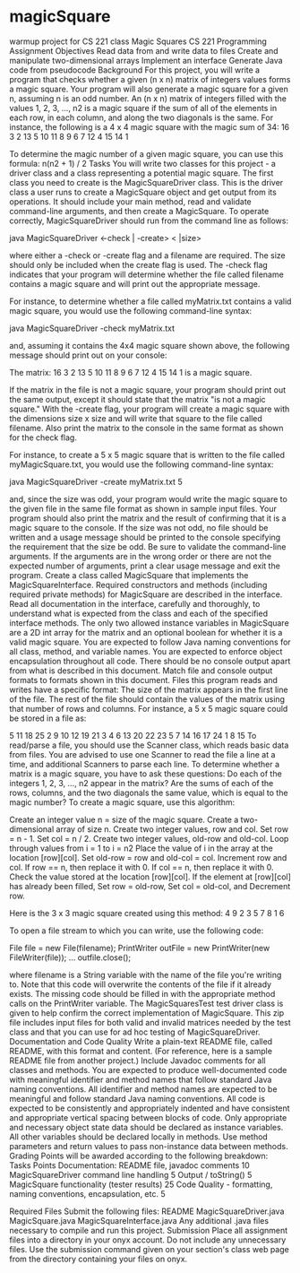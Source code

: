 # magicSquare
warmup project for CS 221 class
Magic Squares
CS 221 Programming Assignment
Objectives
Read data from and write data to files
Create and manipulate two-dimensional arrays
Implement an interface
Generate Java code from pseudocode
Background
For this project, you will write a program that checks whether a given (n x n) matrix of integers values forms a magic square. Your program will also generate a magic square for a given n, assuming n is an odd number.
An (n x n) matrix of integers filled with the values 1, 2, 3, ..., n2 is a magic square if the sum of all of the elements in each row, in each column, and along the two diagonals is the same. For instance, the following is a 4 x 4 magic square with the magic sum of 34:
16
3
2
13
5
10
11
8
9
6
7
12
4
15
14
1


To determine the magic number of a given magic square, you can use this formula:
n(n2 + 1) / 2
Tasks
You will write two classes for this project - a driver class and a class representing a potential magic square.
The first class you need to create is the MagicSquareDriver class. This is the driver class a user runs to create a MagicSquare object and get output from its operations. It should include your main method, read and validate command-line arguments, and then create a MagicSquare.
To operate correctly, MagicSquareDriver should run from the command line as follows:

java MagicSquareDriver <-check | -create> <filename> < |size>

where either a -check or -create flag and a filename are required. The size should only be included when the create flag is used.
The -check flag indicates that your program will determine whether the file called filename contains a magic square and will print out the appropriate message.

For instance, to determine whether a file called myMatrix.txt contains a valid magic square, you would use the following command-line syntax:

java MagicSquareDriver -check myMatrix.txt

and, assuming it contains the 4x4 magic square shown above, the following message should print out on your console:

The matrix:
	16 3 2 13
	5 10 11 8
	9 6 7 12
	4 15 14 1
is a magic square.

If the matrix in the file is not a magic square, your program should print out the same output, except it should state that the matrix "is not a magic square."
With the -create flag, your program will create a magic square with the dimensions size x size and will write that square to the file called filename. Also print the matrix to the console in the same format as shown for the check flag.

For instance, to create a 5 x 5 magic square that is written to the file called myMagicSquare.txt, you would use the following command-line syntax:

java MagicSquareDriver -create myMatrix.txt 5

and, since the size was odd, your program would write the magic square to the given file in the same file format as shown in sample input files. Your program should also print the matrix and the result of confirming that it is a magic square to the console. If the size was not odd, no file should be written and a usage message should be printed to the console specifying the requirement that the size be odd.
Be sure to validate the command-line arguments. If the arguments are in the wrong order or there are not the expected number of arguments, print a clear usage message and exit the program.
Create a class called MagicSquare that implements the MagicSquareInterface.
Required constructors and methods (including required private methods) for MagicSquare are described in the interface. Read all documentation in the interface, carefully and thoroughly, to understand what is expected from the class and each of the specified interface methods.
The only two allowed instance variables in MagicSquare are a 2D int array for the matrix and an optional boolean for whether it is a valid magic square.
You are expected to follow Java naming conventions for all class, method, and variable names.
You are expected to enforce object encapsulation throughout all code.
There should be no console output apart from what is described in this document.
Match file and console output formats to formats shown in this document.
Files this program reads and writes have a specific format: The size of the matrix appears in the first line of the file. The rest of the file should contain the values of the matrix using that number of rows and columns. For instance, a 5 x 5 magic square could be stored in a file as:

5
11 18 25 2 9
10 12 19 21 3
4 6 13 20 22
23 5 7 14 16
17 24 1 8 15
To read/parse a file, you should use the Scanner class, which reads basic data from files. You are advised to use one Scanner to read the file a line at a time, and additional Scanners to parse each line.
To determine whether a matrix is a magic square, you have to ask these questions:
Do each of the integers 1, 2, 3, …, n2 appear in the matrix?
Are the sums of each of the rows, columns, and the two diagonals the same value, which is equal to the magic number?
To create a magic square, use this algorithm:

Create an integer value n = size of the magic square.
Create a two-dimensional array of size n.
Create two integer values, row and col.
Set row = n - 1.
Set col = n / 2.
Create two integer values, old-row and old-col.
Loop through values from i = 1 to i = n2 
	Place the value of i in the array at the location [row][col].
	Set old-row = row and old-col = col.
	Increment row and col.
	If row == n, then replace it with 0.
	If col == n, then replace it with 0.
	Check the value stored at the location [row][col].
	If the element at [row][col] has already been filled,
		Set row = old-row, 
		Set col = old-col, and 
		Decrement row.

Here is the 3 x 3 magic square created using this method:
4
9
2
3
5
7
8
1
6


To open a file stream to which you can write, use the following code:

File file = new File(filename);
PrintWriter outFile = new PrintWriter(new FileWriter(file));
…
outfile.close(); 

where filename is a String variable with the name of the file you're writing to. Note that this code will overwrite the contents of the file if it already exists. The missing code should be filled in with the appropriate method calls on the PrintWriter variable.
The MagicSquaresTest test driver class is given to help confirm the correct implementation of MagicSquare.  This zip file includes input files for both valid and invalid matrices needed by the test class and that you can use for ad hoc testing of MagicSquareDriver.
Documentation and Code Quality
Write a plain-text README file, called README, with this format and content. (For reference, here is a sample README file from another project.)
Include Javadoc comments for all classes and methods. You are expected to produce well-documented code with meaningful identifier and method names that follow standard Java naming conventions.
All identifier and method names are expected to be meaningful and follow standard Java naming conventions.
All code is expected to be consistently and appropriately indented and have consistent and appropriate vertical spacing between blocks of code.
Only appropriate and necessary object state data should be declared as instance variables. All other variables should be declared locally in methods. Use method parameters and return values to pass non-instance data between methods.
Grading
Points will be awarded according to the following breakdown:
Tasks
Points
Documentation: README file, javadoc comments
10
MagicSquareDriver command line handling
5
Output / toString()
5
MagicSquare functionality (tester results)
25
Code Quality - formatting, naming conventions, encapsulation, etc.
5


Required Files
Submit the following files:
README
MagicSquareDriver.java
MagicSquare.java
MagicSquareInterface.java
Any additional .java files necessary to compile and run this project.
Submission
Place all assignment files into a directory in your onyx account. Do not include any unnecessary files.
Use the submission command given on your section's class web page from the directory containing your files on onyx.
